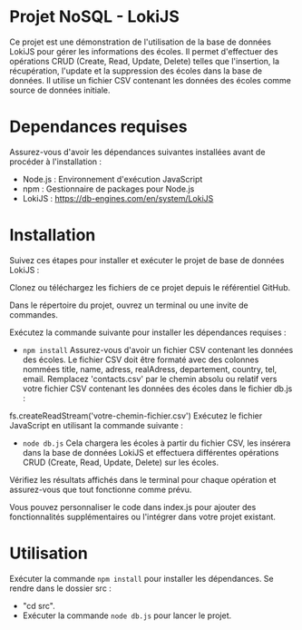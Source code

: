 
# Projet NoSQL - LokiJS

Ce projet est une démonstration de l'utilisation de la base de données LokiJS pour gérer les informations des écoles. Il permet d'effectuer des opérations CRUD (Create, Read, Update, Delete) telles que l'insertion, la récupération, l'update et la suppression des écoles dans la base de données. Il utilise un fichier CSV contenant les données des écoles comme source de données initiale.

# Dependances requises

Assurez-vous d'avoir les dépendances suivantes installées avant de procéder à l'installation :

- Node.js : Environnement d'exécution JavaScript
- npm : Gestionnaire de packages pour Node.js
- LokiJS : https://db-engines.com/en/system/LokiJS


# Installation

Suivez ces étapes pour installer et exécuter le projet de base de données LokiJS :

Clonez ou téléchargez les fichiers de ce projet depuis le référentiel GitHub.

Dans le répertoire du projet, ouvrez un terminal ou une invite de commandes.

Exécutez la commande suivante pour installer les dépendances requises :


- `npm install`
Assurez-vous d'avoir un fichier CSV contenant les données des écoles. Le fichier CSV doit être formaté avec des colonnes nommées title, name, adress, realAdress, departement, country, tel, email. Remplacez 'contacts.csv' par le chemin absolu ou relatif vers votre fichier CSV contenant les données des écoles dans le fichier db.js :


fs.createReadStream('votre-chemin-fichier.csv')
Exécutez le fichier JavaScript en utilisant la commande suivante :


- `node db.js`
Cela chargera les écoles à partir du fichier CSV, les insérera dans la base de données LokiJS et effectuera différentes opérations CRUD (Create, Read, Update, Delete) sur les écoles.

Vérifiez les résultats affichés dans le terminal pour chaque opération et assurez-vous que tout fonctionne comme prévu.

Vous pouvez personnaliser le code dans index.js pour ajouter des fonctionnalités supplémentaires ou l'intégrer dans votre projet existant.



# Utilisation

Exécuter la commande `npm install` pour installer les dépendances.
Se rendre dans le dossier src : 
- "cd src".
- Exécuter la commande 
`node db.js` pour lancer le projet.


